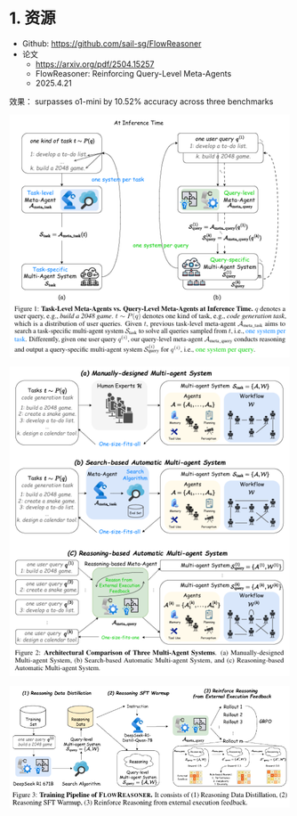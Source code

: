 # 1. 资源

- Github: https://github.com/sail-sg/FlowReasoner
- 论文
  - https://arxiv.org/pdf/2504.15257
  - FlowReasoner: Reinforcing Query-Level Meta-Agents
  - 2025.4.21

效果： surpasses o1-mini by 10.52% accuracy across three benchmarks

![](.01_flow_reasoner_images/图1.png)

![](.01_flow_reasoner_images/图2.png)

![](.01_flow_reasoner_images/图3.png)

